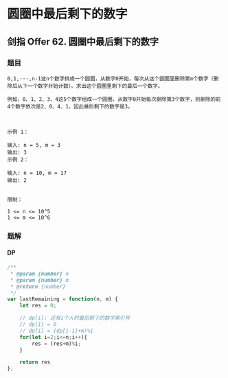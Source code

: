 # 圆圈中最后剩下的数字

## 剑指 Offer 62. 圆圈中最后剩下的数字

### 题目

```text
0,1,···,n-1这n个数字排成一个圆圈，从数字0开始，每次从这个圆圈里删除第m个数字（删除后从下一个数字开始计数）。求出这个圆圈里剩下的最后一个数字。

例如，0、1、2、3、4这5个数字组成一个圆圈，从数字0开始每次删除第3个数字，则删除的前4个数字依次是2、0、4、1，因此最后剩下的数字是3。



示例 1：

输入: n = 5, m = 3
输出: 3
示例 2：

输入: n = 10, m = 17
输出: 2


限制：

1 <= n <= 10^5
1 <= m <= 10^6
```

### 题解

#### DP

```javascript
/**
 * @param {number} n
 * @param {number} m
 * @return {number}
 */
var lastRemaining = function(n, m) {
    let res = 0;

    // dp[i]: 还有i个人时最后剩下的数字索引号
    // dp[1] = 0
    // dp[i] = (dp[i-1]+m)%i
    for(let i=2;i<=n;i++){
        res = (res+m)%i;
    }

    return res
};
```

